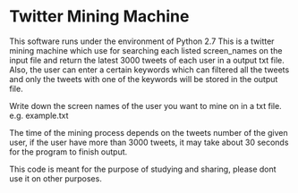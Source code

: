Twitter Mining Machine
======================

This software runs under the environment of Python 2.7
This is a twitter mining machine which use for searching each listed screen_names on the input file and return the latest 3000 tweets of each user in a output txt file.
Also, the user can enter a certain keywords which can filtered all the tweets and only the tweets with one of the keywords will be stored in the output file.

Write down the screen names of the user you want to mine on in a txt file. 
e.g. example.txt

The time of the mining process depends on the tweets number of the given user, if the user have more than 3000 tweets, it may take about 30 seconds for the program to finish output.

This code is meant for the purpose of studying and sharing, please dont use it on 
other purposes.
